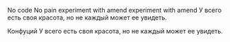 No code No pain
experiment with amend
experiment with amend
У всего есть своя красота, но не каждый может ее увидеть.

Конфуций
У всего есть своя красота, но не каждый может ее увидеть.
